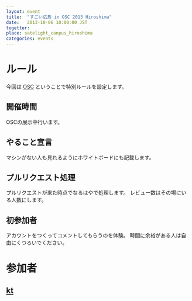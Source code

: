 ```yaml
---
layout: event
title:  "すごい広島 in OSC 2013 Hiroshima"
date:   2013-10-06 10:00:00 JST
togetter:
place: satelight_canpus_hiroshima
categories: events
---
```


# ルール

今回は [OSC](http://www.ospn.jp/osc2013-hiroshima/) ということで特別ルールを設定します。

## 開催時間

OSCの展示中行います。

## やること宣言

マシンがない人も見れるようにホワイトボードにも記載します。

## プルリクエスト処理

プルリクエストが来た時点でなるはやで処理します。
レビュー数はその場にいる人数にします。

## 初参加者

アカウントをつくってコメントしてもらうのを体験。
時間に余裕がある人は自由にくつろいでください。

# 参加者

## [kt](http://twitter.com/kt_kyoto/)

